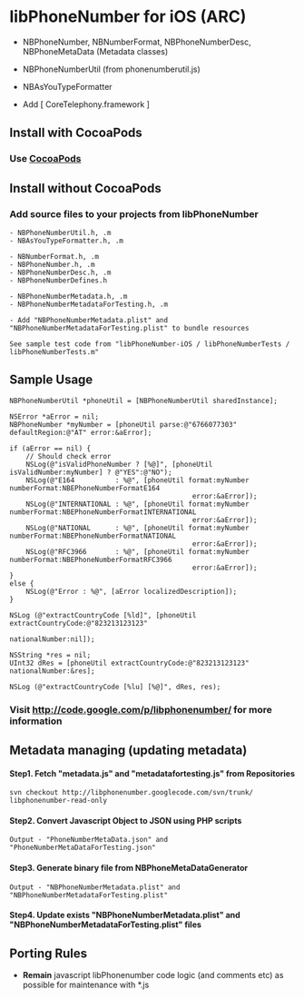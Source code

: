 # libPhoneNumber for iOS (ARC)

* NBPhoneNumber, NBNumberFormat, NBPhoneNumberDesc, NBPhoneMetaData (Metadata classes) 

* NBPhoneNumberUtil (from phonenumberutil.js)
* NBAsYouTypeFormatter 

* Add [ CoreTelephony.framework ]

## Install with CocoaPods
### Use [CocoaPods](http://cocoapods.org/?q=libPhoneNumber-iOS)

## Install without CocoaPods
### Add source files to your projects from libPhoneNumber
    - NBPhoneNumberUtil.h, .m
    - NBAsYouTypeFormatter.h, .m
    
    - NBNumberFormat.h, .m
    - NBPhoneNumber.h, .m
    - NBPhoneNumberDesc.h, .m
    - NBPhoneNumberDefines.h
    
    - NBPhoneNumberMetadata.h, .m
    - NBPhoneNumberMetadataForTesting.h, .m
    
    - Add "NBPhoneNumberMetadata.plist" and "NBPhoneNumberMetadataForTesting.plist" to bundle resources

    See sample test code from "libPhoneNumber-iOS / libPhoneNumberTests / libPhoneNumberTests.m"

## Sample Usage
    NBPhoneNumberUtil *phoneUtil = [NBPhoneNumberUtil sharedInstance];
    
    NSError *aError = nil;
    NBPhoneNumber *myNumber = [phoneUtil parse:@"6766077303" defaultRegion:@"AT" error:&aError];
    
    if (aError == nil) {
        // Should check error
        NSLog(@"isValidPhoneNumber ? [%@]", [phoneUtil isValidNumber:myNumber] ? @"YES":@"NO");
        NSLog(@"E164          : %@", [phoneUtil format:myNumber numberFormat:NBEPhoneNumberFormatE164 
                                                 error:&aError]);
        NSLog(@"INTERNATIONAL : %@", [phoneUtil format:myNumber numberFormat:NBEPhoneNumberFormatINTERNATIONAL 
                                                 error:&aError]);
        NSLog(@"NATIONAL      : %@", [phoneUtil format:myNumber numberFormat:NBEPhoneNumberFormatNATIONAL 
                                                 error:&aError]);
        NSLog(@"RFC3966       : %@", [phoneUtil format:myNumber numberFormat:NBEPhoneNumberFormatRFC3966 
                                                 error:&aError]);
    }
    else {
        NSLog(@"Error : %@", [aError localizedDescription]);
    }
    
    NSLog (@"extractCountryCode [%ld]", [phoneUtil extractCountryCode:@"823213123123" 
                                                       nationalNumber:nil]);
    
    NSString *res = nil;
    UInt32 dRes = [phoneUtil extractCountryCode:@"823213123123" nationalNumber:&res];
    
    NSLog (@"extractCountryCode [%lu] [%@]", dRes, res);


### Visit http://code.google.com/p/libphonenumber/ for more information

## Metadata managing (updating metadata) 
#### Step1. Fetch "metadata.js" and "metadatafortesting.js" from Repositories
    svn checkout http://libphonenumber.googlecode.com/svn/trunk/ libphonenumber-read-only
      
#### Step2. Convert Javascript Object to JSON using PHP scripts 
    Output - "PhoneNumberMetaData.json" and "PhoneNumberMetaDataForTesting.json"

#### Step3. Generate binary file from NBPhoneMetaDataGenerator
    Output - "NBPhoneNumberMetadata.plist" and "NBPhoneNumberMetadataForTesting.plist"

#### Step4. Update exists "NBPhoneNumberMetadata.plist" and "NBPhoneNumberMetadataForTesting.plist" files

## Porting Rules
* **Remain** javascript libPhonenumber code logic (and comments etc) as possible for maintenance with *.js
